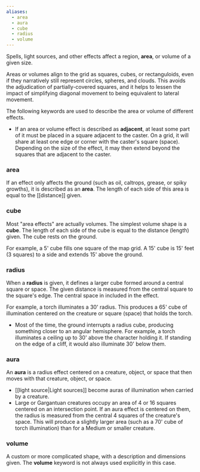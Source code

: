 ```yaml
---
aliases:
  - area
  - aura
  - cube
  - radius
  - volume
---
```

Spells, light sources, and other effects affect a region, **area**, or volume of a given size.  

Areas or volumes align to the grid as squares, cubes, or rectanguloids, even if they narratively still represent circles, spheres, and clouds. This avoids the adjudication of partially-covered squares, and it helps to lessen the impact of simplifying diagonal movement to being equivalent to lateral movement.

The following keywords are used to describe the area or volume of different effects.

* If an area or volume effect is described as **adjacent**, at least some part of it must be placed in a square adjacent to the caster.  On a grid, it will share at least one edge or corner with the caster's square (space).  Depending on the size of the effect, it may then extend beyond the squares that are adjacent to the caster.

### area

If an effect only affects the ground (such as oil, caltrops, grease, or spiky growths), it is described as an **area**. The length of each side of this area is equal to the [[distance]] given.

### cube

Most "area effects" are actually volumes. The simplest volume shape is a **cube**. The length of each side of the cube is equal to the distance (length) given. The cube rests on the ground. 

For example, a 5' cube fills one square of the map grid. A 15' cube is 15' feet (3 squares) to a side and extends 15' above the ground.

### radius

When a **radius** is given, it defines a larger cube formed around a central square or space. The given distance is measured from the central square to the square's edge. The central space in included in the effect.

For example, a torch illuminates a 30' radius. This produces a 65' cube of illumination centered on the creature or square (space) that holds the torch.

* Most of the time, the ground interrupts a radius cube, producing something closer to an angular hemisphere.  For example, a torch illuminates a ceiling up to 30' above the character holding it. If standing on the edge of a cliff, it would also illuminate 30' below them.

### aura

An **aura** is a radius effect centered on a creature, object, or space that then moves with that creature, object, or space.

* [[light source|Light sources]] become auras of illumination when carried by a creature.
* Large or Gargantuan creatures occupy an area of 4 or 16 squares centered on an intersection point. If an aura effect is centered on them, the radius is measured from the central 4 squares of the creature's space. This will produce a slightly larger area (such as a 70' cube of torch illumination) than for a Medium or smaller creature.

### volume

A custom or more complicated shape, with a description and dimensions given.  The **volume** keyword is not always used explicitly in this case.
